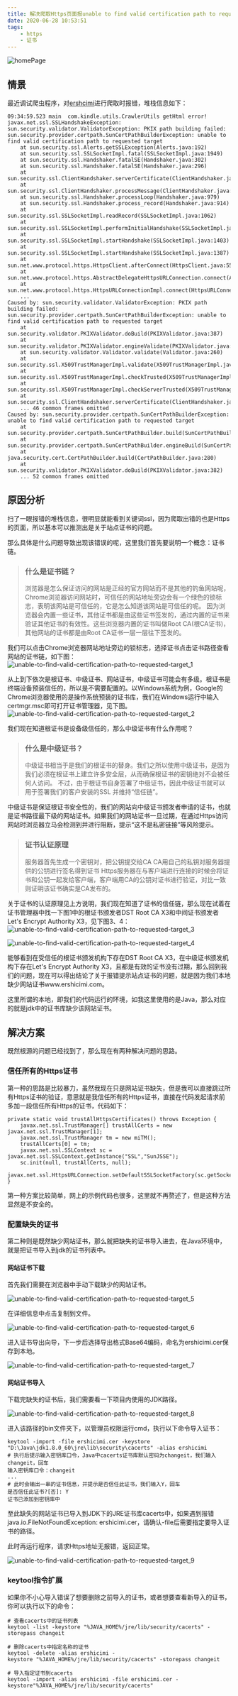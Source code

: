 ```yaml
---
title: 解决爬取Https页面报unable to find valid certification path to requested target的问题
date: 2020-06-28 10:53:51
tags:
    - https
    - 证书
---
```

![homePage](/upload/homePage/20200628154000.jpg)
<!--more-->

## 情景
最近调试爬虫程序，对[ershcimi](https://www.ershicimi.com/)进行爬取时报错，堆栈信息如下：

```
09:34:59.523 main  com.kindle.utils.CrawlerUtils getHtml error!
javax.net.ssl.SSLHandshakeException: sun.security.validator.ValidatorException: PKIX path building failed: sun.security.provider.certpath.SunCertPathBuilderException: unable to find valid certification path to requested target
	at sun.security.ssl.Alerts.getSSLException(Alerts.java:192)
	at sun.security.ssl.SSLSocketImpl.fatal(SSLSocketImpl.java:1949)
	at sun.security.ssl.Handshaker.fatalSE(Handshaker.java:302)
	at sun.security.ssl.Handshaker.fatalSE(Handshaker.java:296)
	at sun.security.ssl.ClientHandshaker.serverCertificate(ClientHandshaker.java:1509)
	at sun.security.ssl.ClientHandshaker.processMessage(ClientHandshaker.java:216)
	at sun.security.ssl.Handshaker.processLoop(Handshaker.java:979)
	at sun.security.ssl.Handshaker.process_record(Handshaker.java:914)
	at sun.security.ssl.SSLSocketImpl.readRecord(SSLSocketImpl.java:1062)
	at sun.security.ssl.SSLSocketImpl.performInitialHandshake(SSLSocketImpl.java:1375)
	at sun.security.ssl.SSLSocketImpl.startHandshake(SSLSocketImpl.java:1403)
	at sun.security.ssl.SSLSocketImpl.startHandshake(SSLSocketImpl.java:1387)
	at sun.net.www.protocol.https.HttpsClient.afterConnect(HttpsClient.java:559)
	at sun.net.www.protocol.https.AbstractDelegateHttpsURLConnection.connect(AbstractDelegateHttpsURLConnection.java:185)
	at sun.net.www.protocol.https.HttpsURLConnectionImpl.connect(HttpsURLConnectionImpl.java:153)
	...
Caused by: sun.security.validator.ValidatorException: PKIX path building failed: sun.security.provider.certpath.SunCertPathBuilderException: unable to find valid certification path to requested target
	at sun.security.validator.PKIXValidator.doBuild(PKIXValidator.java:387)
	at sun.security.validator.PKIXValidator.engineValidate(PKIXValidator.java:292)
	at sun.security.validator.Validator.validate(Validator.java:260)
	at sun.security.ssl.X509TrustManagerImpl.validate(X509TrustManagerImpl.java:324)
	at sun.security.ssl.X509TrustManagerImpl.checkTrusted(X509TrustManagerImpl.java:229)
	at sun.security.ssl.X509TrustManagerImpl.checkServerTrusted(X509TrustManagerImpl.java:124)
	at sun.security.ssl.ClientHandshaker.serverCertificate(ClientHandshaker.java:1491)
	... 46 common frames omitted
Caused by: sun.security.provider.certpath.SunCertPathBuilderException: unable to find valid certification path to requested target
	at sun.security.provider.certpath.SunCertPathBuilder.build(SunCertPathBuilder.java:141)
	at sun.security.provider.certpath.SunCertPathBuilder.engineBuild(SunCertPathBuilder.java:126)
	at java.security.cert.CertPathBuilder.build(CertPathBuilder.java:280)
	at sun.security.validator.PKIXValidator.doBuild(PKIXValidator.java:382)
	... 52 common frames omitted
```

## 原因分析
扫了一眼报错的堆栈信息，很明显就能看到关键词ssl，因为爬取出错的也是Https的页面，所以基本可以推测出是关于站点证书的问题。

那么具体是什么问题导致出现该错误的呢，这里我们首先要说明一个概念：证书链。

> ### 什么是证书链？
> 浏览器是怎么保证访问的网站是正经的官方网站而不是其他的钓鱼网站呢，Chrome浏览器访问网站时，可信任的网站地址旁边会有一个绿色的锁标志，表明该网站是可信任的，它是怎么知道该网站是可信任的呢。
> 因为浏览器会内置一些证书，其他证书都是由这些证书签发的，通过内置的证书来验证其他证书的有效性。这些浏览器内置的证书叫做Root CA(根CA证书)，其他网站的证书都是由Root CA证书一层一层往下签发的。

我们可以点击Chrome浏览器网站地址旁边的锁标志，选择证书点击证书路径查看网站的证书链，如下图：
![unable-to-find-valid-certification-path-to-requested-target_1](/upload/ssl/unable-to-find-valid-certification-path-to-requested-target_1.png)

从上到下依次是根证书、中级证书、网站证书，中级证书可能会有多级。根证书是终端设备预装信任的，所以是不需要配置的。以Windows系统为例，Google的Chrome浏览器使用的是操作系统预装的证书库，我们在Windows运行中输入certmgr.msc即可打开证书管理器，见下图。
![unable-to-find-valid-certification-path-to-requested-target_2](/upload/ssl/unable-to-find-valid-certification-path-to-requested-target_2.png)

我们现在知道根证书是设备级信任的，那么中级证书有什么作用呢？

> ### 什么是中级证书？
> 中级证书相当于是我们的根证书的替身。我们之所以使用中级证书，是因为我们必须在根证书上建立许多安全层，从而确保根证书的密钥绝对不会被任何人访问。
> 不过，由于根证书自身签署了中级证书，因此中级证书就可以用于签署我们的客户安装的SSL 并维持“信任链”。

中级证书是保证根证书安全性的，我们的网站向中级证书颁发者申请的证书，也就是证书路径最下级的网站证书。如果我们的网站证书一旦过期，在通过Https访问网站时浏览器立马会检测到并进行阻断，提示“这不是私密链接”等风险提示。

> ### 证书认证原理
> 服务器首先生成一个密钥对，把公钥提交给CA
> CA用自己的私钥对服务器提供的公钥进行签名得到证书
> Https服务器在与客户端进行连接的时候会将证书和公钥一起发给客户端，客户端用CA的公钥对证书进行验证，对比一致则证明该证书确实是CA发布的。
  
关于证书的认证原理见上方说明，我们现在知道了证书的信任链，那么现在试着在证书管理器中找一下图1中的根证书颁发者DST Root CA X3和中间证书颁发者Let's Encrypt Authority X3，见下图3、4：
![unable-to-find-valid-certification-path-to-requested-target_3](/upload/ssl/unable-to-find-valid-certification-path-to-requested-target_3.png)

![unable-to-find-valid-certification-path-to-requested-target_4](/upload/ssl/unable-to-find-valid-certification-path-to-requested-target_4.png)

能够看到在受信任的根证书颁发机构下存在DST Root CA X3，在中级证书颁发机构下存在Let's Encrypt Authority X3，且都是有效的证书没有过期，那么回到我们的问题，现在可以得出结论了关于报错提示站点证书的问题，就是因为我们本地缺少网站证书www.ershicimi.com。

这里所谓的本地，即我们的代码运行的环境，如我这里使用的是Java，那么对应的就是jdk中的证书库缺少该网站证书。

## 解决方案
既然根源的问题已经找到了，那么现在有两种解决问题的思路。

### 信任所有的Https证书
第一种的思路是比较暴力，虽然我现在只是网站证书缺失，但是我可以直接跳过所有Https证书的验证，意思就是我信任所有的Https证书，直接在代码发起请求前多加一段信任所有Https的证书，代码如下：

```
private static void trustAllHttpsCertificates() throws Exception {
    javax.net.ssl.TrustManager[] trustAllCerts = new javax.net.ssl.TrustManager[1];
    javax.net.ssl.TrustManager tm = new miTM();
    trustAllCerts[0] = tm;
    javax.net.ssl.SSLContext sc = javax.net.ssl.SSLContext.getInstance("SSL","SunJSSE");
    sc.init(null, trustAllCerts, null);
    javax.net.ssl.HttpsURLConnection.setDefaultSSLSocketFactory(sc.getSocketFactory());
}
```

第一种方案比较简单，网上的示例代码也很多，这里就不再赘述了，但是这种方法显然是不安全的。

### 配置缺失的证书

第二种则是既然缺少网站证书，那么就把缺失的证书导入进去，在Java环境中，就是把证书导入到jdk的证书列表中。

#### 网站证书下载

首先我们需要在浏览器中手动下载缺少的网站证书。

![unable-to-find-valid-certification-path-to-requested-target_5](/upload/ssl/unable-to-find-valid-certification-path-to-requested-target_5.png)

在详细信息中点击复制到文件。

![unable-to-find-valid-certification-path-to-requested-target_6](/upload/ssl/unable-to-find-valid-certification-path-to-requested-target_6.png)

进入证书导出向导，下一步后选择导出格式Base64编码，命名为ershicimi.cer保存到本地。

![unable-to-find-valid-certification-path-to-requested-target_7](/upload/ssl/unable-to-find-valid-certification-path-to-requested-target_7.png)

#### 网站证书导入

下载完缺失的证书后，我们需要看一下项目内使用的JDK路径。

![unable-to-find-valid-certification-path-to-requested-target_8](/upload/ssl/unable-to-find-valid-certification-path-to-requested-target_8.png)

进入该路径的bin文件夹下，以管理员权限运行cmd，执行以下命令导入证书：
```
keytool -import -file ershicimi.cer -keystore "D:\Java\jdk1.8.0_60\jre\lib\security\cacerts" -alias ershicimi
# 执行后提示输入密钥库口令，Java中cacerts证书库默认密码为changeit，我们输入changeit，回车
输入密钥库口令：changeit
...
# 此时会输出一串的证书信息，并提示是否信任此证书，我们输入Y，回车
是否信任此证书?[否]: Y
证书已添加到密钥库中
```

至此缺失的网站证书已导入到JDK下的JRE证书库cacerts中，如果遇到报错java.io.FileNotFoundException: ershicimi.cer，请确认-file后需要指定要导入证书的路径。

此时再运行程序，请求Https地址无报错，返回正常。

![unable-to-find-valid-certification-path-to-requested-target_9](/upload/ssl/unable-to-find-valid-certification-path-to-requested-target_9.png)

### keytool指令扩展
如果你不小心导入错误了想要删除之前导入的证书，或者想要查看新导入的证书，你可以执行以下的命令：

```
# 查看cacerts中的证书列表
keytool -list -keystore "%JAVA_HOME%/jre/lib/security/cacerts" -storepass changeit

# 删除cacerts中指定名称的证书
keytool -delete -alias ershicimi -keystore "%JAVA_HOME%/jre/lib/security/cacerts" -storepass changeit

# 导入指定证书到cacerts
keytool -import -alias ershicimi -file ershicimi.cer -keystore"%JAVA_HOME%/jre/lib/security/cacerts"
```
